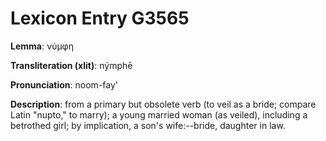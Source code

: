 # Lexicon Entry G3565

**Lemma**: νύμφη

**Transliteration (xlit)**: nýmphē

**Pronunciation**: noom-fay'

**Description**:
from a primary but obsolete verb  (to veil as a bride; compare Latin "nupto," to marry); a young married woman (as veiled), including a betrothed girl; by implication, a son's wife:--bride, daughter in law.
